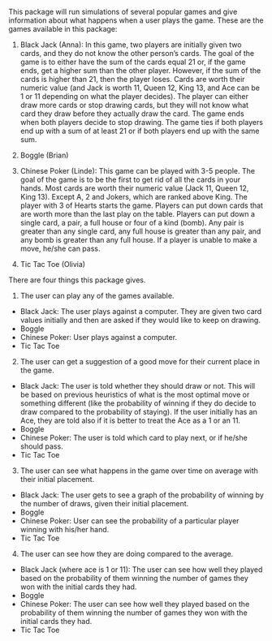 This package will run simulations of several popular games and give information about what happens when a user plays the game. These are the games available in this package:

1. Black Jack (Anna): In this game, two players are initially given two cards, and they do not know the other person’s cards. The goal of the game is to either have the sum of the cards equal 21 or, if the game ends, get a higher sum than the other player. However, if the sum of the cards is higher than 21, then the player loses. Cards are worth their numeric value (and Jack is worth 11, Queen 12, King 13, and Ace can be 1 or 11 depending on what the player decides). The player can either draw more cards or stop drawing cards, but they will not know what card they draw before they actually draw the card. The game ends when both players decide to stop drawing. The game ties if both players end up with a sum of at least 21 or if both players end up with the same sum.   

2. Boggle (Brian) 

3. Chinese Poker (Linde): This game can be played with 3-5 people. The goal of the game is to be the first to get rid of all the cards in your hands. Most cards are worth their numeric value (Jack 11, Queen 12, King 13). Except A, 2 and Jokers, which are ranked above King. The player with 3 of Hearts starts the game. Players can put down cards that are worth more than the last play on the table. Players can put down a single card, a pair, a full house or four of a kind (bomb). Any pair is greater than any single card, any full house is greater than any pair, and any bomb is greater than any full house. If a player is unable to make a move, he/she can pass.   

4. Tic Tac Toe (Olivia)  


There are four things this package gives.  

1. The user can play any of the games available.  
+ Black Jack: The user plays against a computer. They are given two card values initially and then are asked if they would like to keep on drawing.    
+ Boggle   
+	Chinese Poker: User plays against a computer. 
+	Tic Tac Toe  

2. The user can get a suggestion of a good move for their current place in the game.
+ Black Jack: The user is told whether they should draw or not. This will be based on previous heuristics of what is the most optimal move or something different (like the probability of winning if they do decide to draw compared to the probability of staying). If the user initially has an Ace, they are told also if it is better to treat the Ace as a 1 or an 11. 
+ Boggle   
+	Chinese Poker: The user is told which card to play next, or if he/she should pass.    
+	Tic Tac Toe  

3. The user can see what happens in the game over time on average with their initial placement.
+ Black Jack: The user gets to see a graph of the probability of winning by the number of draws, given their initial placement. 
+ Boggle   
+	Chinese Poker: User can see the probability of a particular player winning with his/her hand.  
+	Tic Tac Toe  

4. The user can see how they are doing compared to the average. 
+ Black Jack (where ace is 1 or 11): The user can see how well they played based on the probability of them winning the number of games they won with the initial cards they had. 
+ Boggle   
+	Chinese Poker: The user can see how well they played based on the probability of them winning the number of games they won with the initial cards they had.   
+	Tic Tac Toe  
